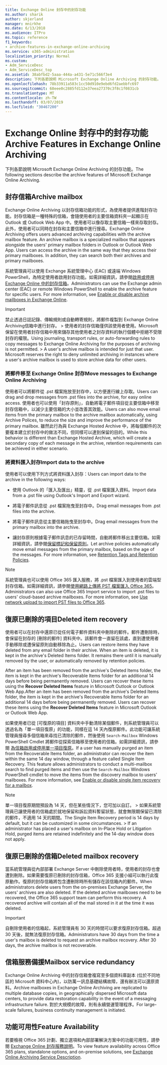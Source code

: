 ```yaml
---
title: Exchange Online 封存中的封存功能
ms.author: sharik
author: skjerland
manager: mnirkhe
ms.date: 6/13/2018
ms.audience: ITPro
ms.topic: reference
f1_keywords:
- archive-features-in-exchange-online-archiving
ms.service: o365-administration
localization_priority: Normal
ms.custom:
- Adm_ServiceDesc
- Adm_ServiceDesc_top
ms.assetid: 38abfbd2-5aaa-444a-a431-5e71c566f3e4
description: 下列各節說明 Microsoft Exchange Online Archiving 的封存功能。
ms.openlocfilehash: 78b33911a583c1cc50d910e9ebd6fd2aebbfc697
ms.sourcegitcommit: 68eee0c2885fd112e37eea27370c3f8c1f0831cb
ms.translationtype: MT
ms.contentlocale: zh-TW
ms.lasthandoff: 03/07/2019
ms.locfileid: "30467200"
---
```

# <a name="archive-features-in-exchange-online-archiving"></a><span data-ttu-id="2f4b2-103">Exchange Online 封存中的封存功能</span><span class="sxs-lookup"><span data-stu-id="2f4b2-103">Archive Features in Exchange Online Archiving</span></span>

<span data-ttu-id="2f4b2-104">下列各節說明 Microsoft Exchange Online Archiving 的封存功能。</span><span class="sxs-lookup"><span data-stu-id="2f4b2-104">The following sections describe the archive features of Microsoft Exchange Online Archiving.</span></span>
  
## <a name="archive-mailbox"></a><span data-ttu-id="2f4b2-105">封存信箱</span><span class="sxs-lookup"><span data-stu-id="2f4b2-105">Archive mailbox</span></span>

<span data-ttu-id="2f4b2-p101">Exchange Online Archiving 以封存信箱功能的形式，為使用者提供進階封存功能。封存信箱是一種特殊的信箱，會隨使用者的主要信箱資料夾一起顯示在 Outlook 或 Outlook Web App 中。使用者可以像存取主要信箱一樣來存取封存。此外，使用者可以同時在封存和主要信箱中進行搜尋。</span><span class="sxs-lookup"><span data-stu-id="2f4b2-p101">Exchange Online Archiving offers users advanced archiving capabilities with the archive mailbox feature. An archive mailbox is a specialized mailbox that appears alongside the users' primary mailbox folders in Outlook or Outlook Web App. Users can access the archive in the same way that they access their primary mailboxes. In addition, they can search both their archives and primary mailboxes.</span></span>
  
<span data-ttu-id="2f4b2-p102">系統管理員可以使用 Exchange 系統管理中心 (EAC) 或遠端 Windows PowerShell，為特定使用者啟用封存功能。如需詳細資訊，請參閱[啟用或停用 Exchange Online 中的封存信箱](https://go.microsoft.com/fwlink/p/?LinkId=404425)。</span><span class="sxs-lookup"><span data-stu-id="2f4b2-p102">Administrators can use the Exchange admin center (EAC) or remote Windows PowerShell to enable the archive feature for specific users. For more information, see [Enable or disable archive mailboxes in Exchange Online](https://go.microsoft.com/fwlink/p/?LinkId=404425).</span></span>
  
> [!IMPORTANT]
>  <span data-ttu-id="2f4b2-p103">禁止透過日誌記錄、傳輸規則或自動轉寄規則，將郵件複製到 Exchange Online Archiving信箱中進行封存。 >  使用者的封存信箱僅供該使用者使用。Microsoft 保留在使用者封存信箱中用來儲存其他使用者之封存資料的執行個體中拒絕不受限封存的權限。</span><span class="sxs-lookup"><span data-stu-id="2f4b2-p103">Using journaling, transport rules, or auto-forwarding rules to copy messages to Exchange Online Archiving for the purposes of archiving is not permitted. >  A user's archive mailbox is intended for just that user. Microsoft reserves the right to deny unlimited archiving in instances where a user's archive mailbox is used to store archive data for other users.</span></span> 
  
### <a name="move-messages-to-exchange-online-archiving"></a><span data-ttu-id="2f4b2-115">將郵件移至 Exchange Online 封存</span><span class="sxs-lookup"><span data-stu-id="2f4b2-115">Move messages to Exchange Online Archiving</span></span>

<span data-ttu-id="2f4b2-116">使用者可以將郵件從 .pst 檔案拖放至封存中，以方便進行線上存取。</span><span class="sxs-lookup"><span data-stu-id="2f4b2-116">Users can drag and drop messages from .pst files into the archive, for easy online access.</span></span> <span data-ttu-id="2f4b2-117">使用者也可以使用「封存原則」，自動將電子郵件項目從主要信箱中移至封存信箱中，以減少主要信箱的大小並改善其效能。</span><span class="sxs-lookup"><span data-stu-id="2f4b2-117">Users can also move email items from the primary mailbox to the archive mailbox automatically, using Archive Polices, to reduce the size and improve the performance of the primary mailbox.</span></span> <span data-ttu-id="2f4b2-118">雖然此行為與 Exchange Hosted Archive 中，將每個郵件的次要複本建立於封存中的做法不同，但同樣可以達到保留的目的。</span><span class="sxs-lookup"><span data-stu-id="2f4b2-118">While this behavior is different than Exchange Hosted Archive, which will create a secondary copy of each message in the archive, retention requirements can be achieved in either scenario.</span></span> 
  
### <a name="import-data-to-the-archive"></a><span data-ttu-id="2f4b2-119">將資料匯入封存</span><span class="sxs-lookup"><span data-stu-id="2f4b2-119">Import data to the archive</span></span>

<span data-ttu-id="2f4b2-120">使用者可以使用下列方式將資料匯入封存：</span><span class="sxs-lookup"><span data-stu-id="2f4b2-120">Users can import data to the archive in the following ways:</span></span>
  
- <span data-ttu-id="2f4b2-121">使用 Outlook 的「匯入及匯出」精靈，從 .pst 檔案匯入資料。</span><span class="sxs-lookup"><span data-stu-id="2f4b2-121">Import data from a .pst file using Outlook's Import and Export wizard.</span></span>
    
- <span data-ttu-id="2f4b2-122">將電子郵件訊息從 .pst 檔案拖曳至封存中。</span><span class="sxs-lookup"><span data-stu-id="2f4b2-122">Drag email messages from .pst files into the archive.</span></span>
    
- <span data-ttu-id="2f4b2-123">將電子郵件訊息從主要信箱拖曳至封存中。</span><span class="sxs-lookup"><span data-stu-id="2f4b2-123">Drag email messages from the primary mailbox into the archive.</span></span>
    
- <span data-ttu-id="2f4b2-p105">讓封存原則根據電子郵件訊息的已存留時間，自動將郵件移出主要信箱。如需詳細資訊，請參閱[保留標記和保留原則](https://go.microsoft.com/fwlink/p/?LinkId=314153)。</span><span class="sxs-lookup"><span data-stu-id="2f4b2-p105">Let archive policies automatically move email messages from the primary mailbox, based on the age of the messages. For more information, see [Retention Tags and Retention Policies](https://go.microsoft.com/fwlink/p/?LinkId=314153).</span></span>
    
> [!NOTE]
> <span data-ttu-id="2f4b2-p106">系統管理員也可以使用 Office 365 匯入服務，將 .pst 檔案匯入到使用者的雲端型封存信箱。如需詳細資訊，請參閱[使用網路上傳將 PST 檔案匯入 Office 365](https://go.microsoft.com/fwlink/p/?linkid=823074)。</span><span class="sxs-lookup"><span data-stu-id="2f4b2-p106">Administrators can also use Office 365 Import service to import .pst files to users' cloud-based archive mailboxes. For more information, see [Use network upload to import PST files to Office 365](https://go.microsoft.com/fwlink/p/?linkid=823074).</span></span> 
  
## <a name="deleted-item-recovery"></a><span data-ttu-id="2f4b2-128">復原已刪除的項目</span><span class="sxs-lookup"><span data-stu-id="2f4b2-128">Deleted item recovery</span></span>

<span data-ttu-id="2f4b2-p107">使用者可以在封存中還原已從任何電子郵件資料夾中刪除的郵件。郵件遭刪除時，會保留在封存的 [刪除的郵件] 資料夾中。該郵件會一直留在該處，直到遭使用者手動移除或遭保留原則自動移除為止。</span><span class="sxs-lookup"><span data-stu-id="2f4b2-p107">Users can restore items they have deleted from any email folder in their archive. When an item is deleted, it is kept in the archive's Deleted Items folder. It remains there until it is manually removed by the user, or automatically removed by retention policies.</span></span>
  
<span data-ttu-id="2f4b2-p108">After an item has been removed from the archive's Deleted Items folder, the item is kept in the archive's Recoverable Items folder for an additional 14 days before being permanently removed. Users can recover these items using the **Recover Deleted Items** feature in Microsoft Outlook or Outlook Web App.</span><span class="sxs-lookup"><span data-stu-id="2f4b2-p108">After an item has been removed from the archive's Deleted Items folder, the item is kept in the archive's Recoverable Items folder for an additional 14 days before being permanently removed. Users can recover these items using the **Recover Deleted Items** feature in Microsoft Outlook or Outlook Web App.</span></span> 
  
<span data-ttu-id="2f4b2-p109">如果使用者已從 [可復原的項目] 資料夾中手動清除某個郵件，則系統管理員可以透過名為「單一項目復原」的功能，同樣在這 14 天內復原郵件。此功能可讓系統管理員搜尋多個信箱來尋找已清除的郵件，然後使用  `Search-Mailbox` Windows PowerShell Cmdlet 將郵件從探索信箱移至使用者的信箱。如需詳細資訊，請參閱 [為信箱啟用或停用單一項目復原](https://go.microsoft.com/fwlink/p/?LinkId=314155)。</span><span class="sxs-lookup"><span data-stu-id="2f4b2-p109">If a user has manually purged an item from the Recoverable Items folder, an administrator can recover the item within the same 14 day window, through a feature called Single Item Recovery. This feature allows administrators to conduct a multi-mailbox search to find purged items and then use the  `Search-Mailbox` Windows PowerShell cmdlet to move the items from the discovery mailbox to users' mailboxes. For more information, see [Enable or disable single item recovery for a mailbox](https://go.microsoft.com/fwlink/p/?LinkId=314155).</span></span>
  
> [!NOTE]
>  <span data-ttu-id="2f4b2-p110">單一項目復原期間預設為 14 天，但在某些情況下，您可加以自訂。 >  如果系統管理員已讓使用者的信箱處於就地保留和訴訟資料暫留狀態，就會無限期保留已清除的郵件，不適用 14 天的期間。</span><span class="sxs-lookup"><span data-stu-id="2f4b2-p110">The Single Item Recovery period is 14 days by default, but it can be customized in some circumstances. >  If an administrator has placed a user's mailbox on In-Place Hold or Litigation Hold, purged items are retained indefinitely and the 14-day window does not apply.</span></span> 
  
## <a name="deleted-mailbox-recovery"></a><span data-ttu-id="2f4b2-139">復原已刪除的信箱</span><span class="sxs-lookup"><span data-stu-id="2f4b2-139">Deleted mailbox recovery</span></span>

<span data-ttu-id="2f4b2-p111">當系統管理員從內部部署 Exchange Server 中刪除使用者時，使用者的封存也會遭到刪除。如果需要復原已刪除的封存信箱，Office 365 支援小組可以執行此復原動作。復原的封存信箱將包含遭刪除時所有儲存在該信箱內的郵件。</span><span class="sxs-lookup"><span data-stu-id="2f4b2-p111">When administrators delete users from the on-premises Exchange Server, the users' archives are also deleted. If the deleted archive mailboxes need to be recovered, the Office 365 support team can perform this recovery. A recovered archive will contain all of the mail stored in it at the time it was deleted.</span></span>
  
> [!IMPORTANT]
> <span data-ttu-id="2f4b2-p112">自刪除使用者的信箱起，系統管理員有 30 天的時間可以要求復原封存信箱。超過 30 天後，就無法復原封存信箱。</span><span class="sxs-lookup"><span data-stu-id="2f4b2-p112">Administrators have 30 days from the time a user's mailbox is deleted to request an archive mailbox recovery. After 30 days, the archive mailbox is not recoverable.</span></span> 
  
## <a name="mailbox-service-redundancy"></a><span data-ttu-id="2f4b2-145">信箱服務備援</span><span class="sxs-lookup"><span data-stu-id="2f4b2-145">Mailbox service redundancy</span></span>

<span data-ttu-id="2f4b2-146">Exchange Online Archiving 中的封存信箱會複寫至多個資料庫副本 (位於不同地區的 Microsoft 資料中心內)，以防萬一訊息基礎結構故障，還有辦法可以還原資料。</span><span class="sxs-lookup"><span data-stu-id="2f4b2-146">Archive mailboxes in Exchange Online Archiving are replicated to multiple database copies, in geographically dispersed Microsoft data centers, to provide data restoration capability in the event of a messaging infrastructure failure.</span></span> <span data-ttu-id="2f4b2-147">對於大規模的故障，則有永續營運管理程序。</span><span class="sxs-lookup"><span data-stu-id="2f4b2-147">For large-scale failures, business continuity management is initiated.</span></span> 
  
## <a name="feature-availability"></a><span data-ttu-id="2f4b2-148">功能可用性</span><span class="sxs-lookup"><span data-stu-id="2f4b2-148">Feature Availability</span></span>

<span data-ttu-id="2f4b2-149">若要檢視 Office 365 計劃、獨立選項和內部部署解決方案中的功能可用性，請參閱 [Exchange Online 封存服務說明](exchange-online-archiving-service-description.md)。</span><span class="sxs-lookup"><span data-stu-id="2f4b2-149">To view feature availability across Office 365 plans, standalone options, and on-premise solutions, see [Exchange Online Archiving Service Description](exchange-online-archiving-service-description.md).</span></span>
  

